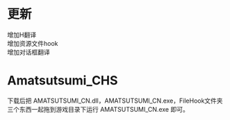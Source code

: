 # 更新
增加H翻译  
增加资源文件hook  
增加对话框翻译  
# Amatsutsumi_CHS
下载后把 AMATSUTSUMI_CN.dll，AMATSUTSUMI_CN.exe，FileHook文件夹  
三个东西一起拖到游戏目录下运行 AMATSUTSUMI_CN.exe 即可。
